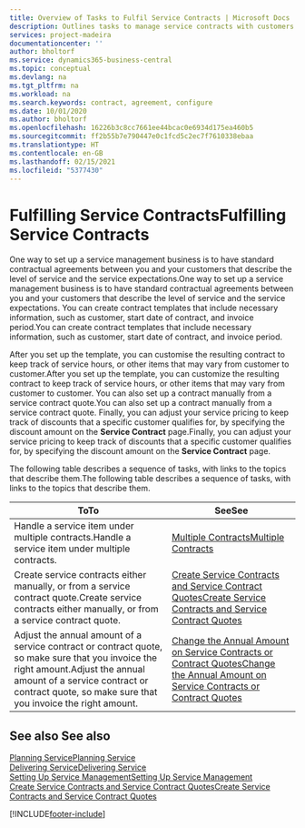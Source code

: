 ```yaml
---
title: Overview of Tasks to Fulfil Service Contracts | Microsoft Docs
description: Outlines tasks to manage service contracts with customers.
services: project-madeira
documentationcenter: ''
author: bholtorf
ms.service: dynamics365-business-central
ms.topic: conceptual
ms.devlang: na
ms.tgt_pltfrm: na
ms.workload: na
ms.search.keywords: contract, agreement, configure
ms.date: 10/01/2020
ms.author: bholtorf
ms.openlocfilehash: 16226b3c8cc7661ee44bcac0e6934d175ea460b5
ms.sourcegitcommit: ff2b55b7e790447e0c1fcd5c2ec7f7610338ebaa
ms.translationtype: HT
ms.contentlocale: en-GB
ms.lasthandoff: 02/15/2021
ms.locfileid: "5377430"
---
```

# <a name="fulfilling-service-contracts"></a><span data-ttu-id="27cbe-103">Fulfilling Service Contracts</span><span class="sxs-lookup"><span data-stu-id="27cbe-103">Fulfilling Service Contracts</span></span> 
<span data-ttu-id="27cbe-104">One way to set up a service management business is to have standard contractual agreements between you and your customers that describe the level of service and the service expectations.</span><span class="sxs-lookup"><span data-stu-id="27cbe-104">One way to set up a service management business is to have standard contractual agreements between you and your customers that describe the level of service and the service expectations.</span></span> <span data-ttu-id="27cbe-105">You can create contract templates that include necessary information, such as customer, start date of contract, and invoice period.</span><span class="sxs-lookup"><span data-stu-id="27cbe-105">You can create contract templates that include necessary information, such as customer, start date of contract, and invoice period.</span></span>  
  
<span data-ttu-id="27cbe-106">After you set up the template, you can customise the resulting contract to keep track of service hours, or other items that may vary from customer to customer.</span><span class="sxs-lookup"><span data-stu-id="27cbe-106">After you set up the template, you can customize the resulting contract to keep track of service hours, or other items that may vary from customer to customer.</span></span> <span data-ttu-id="27cbe-107">You can also set up a contract manually from a service contract quote.</span><span class="sxs-lookup"><span data-stu-id="27cbe-107">You can also set up a contract manually from a service contract quote.</span></span> <span data-ttu-id="27cbe-108">Finally, you can adjust your service pricing to keep track of discounts that a specific customer qualifies for, by specifying the discount amount on the **Service Contract** page.</span><span class="sxs-lookup"><span data-stu-id="27cbe-108">Finally, you can adjust your service pricing to keep track of discounts that a specific customer qualifies for, by specifying the discount amount on the **Service Contract** page.</span></span>  

<span data-ttu-id="27cbe-109">The following table describes a sequence of tasks, with links to the topics that describe them.</span><span class="sxs-lookup"><span data-stu-id="27cbe-109">The following table describes a sequence of tasks, with links to the topics that describe them.</span></span>   
  
|<span data-ttu-id="27cbe-110">**To**</span><span class="sxs-lookup"><span data-stu-id="27cbe-110">**To**</span></span>|<span data-ttu-id="27cbe-111">**See**</span><span class="sxs-lookup"><span data-stu-id="27cbe-111">**See**</span></span>|  
|------------|-------------|  
|<span data-ttu-id="27cbe-112">Handle a service item under multiple contracts.</span><span class="sxs-lookup"><span data-stu-id="27cbe-112">Handle a service item under multiple contracts.</span></span> | [<span data-ttu-id="27cbe-113">Multiple Contracts</span><span class="sxs-lookup"><span data-stu-id="27cbe-113">Multiple Contracts</span></span>](service-multiple-contracts.md)|  
|<span data-ttu-id="27cbe-114">Create service contracts either manually, or from a service contract quote.</span><span class="sxs-lookup"><span data-stu-id="27cbe-114">Create service contracts either manually, or from a service contract quote.</span></span>| [<span data-ttu-id="27cbe-115">Create Service Contracts and Service Contract Quotes</span><span class="sxs-lookup"><span data-stu-id="27cbe-115">Create Service Contracts and Service Contract Quotes</span></span>](service-how-to-create-service-contracts-and-service-contract-quotes.md)|
|<span data-ttu-id="27cbe-116">Adjust the annual amount of a service contract or contract quote, so make sure that you invoice the right amount.</span><span class="sxs-lookup"><span data-stu-id="27cbe-116">Adjust the annual amount of a service contract or contract quote, so make sure that you invoice the right amount.</span></span>|[<span data-ttu-id="27cbe-117">Change the Annual Amount on Service Contracts or Contract Quotes</span><span class="sxs-lookup"><span data-stu-id="27cbe-117">Change the Annual Amount on Service Contracts or Contract Quotes</span></span>](service-how-to-change-the-annual-amount-on-service-contracts-or-contract-quotes.md)|

## <a name="see-also"></a><span data-ttu-id="27cbe-118">See also </span><span class="sxs-lookup"><span data-stu-id="27cbe-118">See also</span></span>
[<span data-ttu-id="27cbe-119">Planning Service</span><span class="sxs-lookup"><span data-stu-id="27cbe-119">Planning Service</span></span>](service-plan-service.md)  
[<span data-ttu-id="27cbe-120">Delivering Service</span><span class="sxs-lookup"><span data-stu-id="27cbe-120">Delivering Service</span></span>](service-deliver-service.md)  
[<span data-ttu-id="27cbe-121">Setting Up Service Management</span><span class="sxs-lookup"><span data-stu-id="27cbe-121">Setting Up Service Management</span></span>](service-setup-service.md)  
[<span data-ttu-id="27cbe-122">Create Service Contracts and Service Contract Quotes</span><span class="sxs-lookup"><span data-stu-id="27cbe-122">Create Service Contracts and Service Contract Quotes</span></span>](service-how-to-create-service-contracts-and-service-contract-quotes.md)  


[!INCLUDE[footer-include](includes/footer-banner.md)]